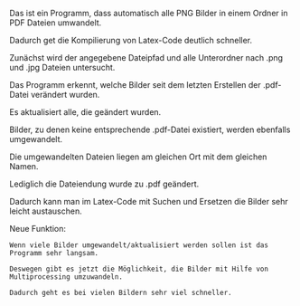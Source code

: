 Das ist ein Programm, dass automatisch alle PNG Bilder in einem Ordner in PDF Dateien umwandelt.

Dadurch get die Kompilierung von Latex-Code deutlich schneller.

Zunächst wird der angegebene Dateipfad und alle Unterordner nach .png und .jpg Dateien untersucht.

Das Programm erkennt, welche Bilder seit dem letzten Erstellen der .pdf-Datei verändert wurden.

Es aktualisiert alle, die geändert wurden.

Bilder, zu denen keine entsprechende .pdf-Datei existiert, werden ebenfalls umgewandelt.

Die umgewandelten Dateien liegen am gleichen Ort mit dem gleichen Namen.

Lediglich die Dateiendung wurde zu .pdf geändert.

Dadurch kann man im Latex-Code mit Suchen und Ersetzen die Bilder sehr leicht austauschen.

Neue Funktion:

    Wenn viele Bilder umgewandelt/aktualisiert werden sollen ist das Programm sehr langsam. 
    
    Deswegen gibt es jetzt die Möglichkeit, die Bilder mit Hilfe von Multiprocessing umzuwandeln.
    
    Dadurch geht es bei vielen Bildern sehr viel schneller.